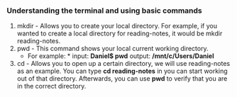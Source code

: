 ### Understanding the terminal and using basic commands

1. mkdir - Allows you to create your local directory. For example, if you wanted to create a local directory for reading-notes, it would be mkdir reading-notes.
2. pwd - This command shows your local current working directory.
    * For example:
            * input: **Daniel$ pwd** output: **/mnt/c/Users/Daniel**
3. cd - Allows you to open up a certain directory, we will use reading-notes as an example. You can type **cd reading-notes** in you can start working out of that directory.               Afterwards, you can use **pwd** to verify that you are in the correct directory.
